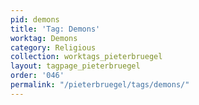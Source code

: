 ```yaml
---
pid: demons
title: 'Tag: Demons'
worktag: Demons
category: Religious
collection: worktags_pieterbruegel
layout: tagpage_pieterbruegel
order: '046'
permalink: "/pieterbruegel/tags/demons/"
---
```

